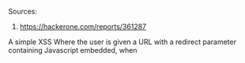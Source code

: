Sources:
1) https://hackerone.com/reports/361287

A simple XSS Where the user is given a URL with a redirect parameter containing Javascript embedded, when
